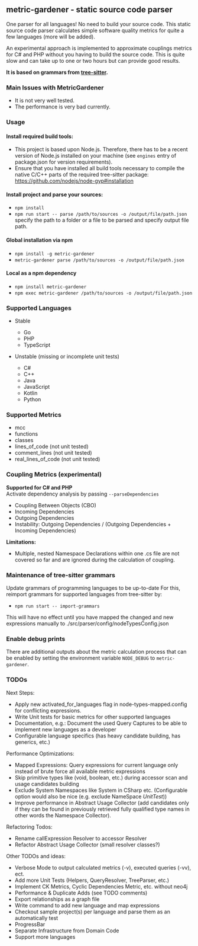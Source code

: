 ## metric-gardener - static source code parser

One parser for all languages!
No need to build your source code.
This static source code parser calculates simple software quality metrics for quite a few languages (more will be added).

An experimental approach is implemented to approximate couplings metrics for C# and PHP without you having to build the source code.
This is quite slow and can take up to one or two hours but can provide good results.

**It is based on grammars from [tree-sitter](https://github.com/tree-sitter/tree-sitter).**

### Main Issues with MetricGardener

-   It is not very well tested.
-   The performance is very bad currently.

### Usage

#### Install required build tools:

-   This project is based upon Node.js. Therefore, there has to be a recent version of Node.js installed on your machine (see `engines` entry of package.json for version requirements).
-   Ensure that you have installed all build tools necessary to compile the native C/C++ parts of the required tree-sitter package: https://github.com/nodejs/node-gyp#installation

#### Install project and parse your sources:

-   `npm install`
-   `npm run start -- parse /path/to/sources -o /output/file/path.json` specify the path to a folder or a file to be parsed and specify output file path.

#### Global installation via npm

-   `npm install -g metric-gardener`
-   `metric-gardener parse /path/to/sources -o /output/file/path.json`

#### Local as a npm dependency

-   `npm install metric-gardener`
-   `npm exec metric-gardener /path/to/sources -o /output/file/path.json`

### Supported Languages

-   Stable

    -   Go
    -   PHP
    -   TypeScript

-   Unstable (missing or incomplete unit tests)
    -   C#
    -   C++
    -   Java
    -   JavaScript
    -   Kotlin
    -   Python

### Supported Metrics

-   mcc
-   functions
-   classes
-   lines_of_code (not unit tested)
-   comment_lines (not unit tested)
-   real_lines_of_code (not unit tested)

### Coupling Metrics (experimental)

**Supported for C# and PHP**<br>
Activate dependency analysis by passing `--parseDependencies`

-   Coupling Between Objects (CBO)
-   Incoming Dependencies
-   Outgoing Dependencies
-   Instability: Outgoing Dependencies / (Outgoing Dependencies + Incoming Dependencies)

**Limitations:**<br>

-   Multiple, nested Namespace Declarations within one .cs file are not covered so far and are ignored during the calculation of coupling.

### Maintenance of tree-sitter grammars

Update grammars of programming languages to be up-to-date
For this, reimport grammars for supported languages from tree-sitter by:

-   `npm run start -- import-grammars`

This will have no effect until you have mapped the changed and new expressions manually to ./src/parser/config/nodeTypesConfig.json

### Enable debug prints

There are additional outputs about the metric calculation process that can be enabled by setting the
environment variable `NODE_DEBUG` to `metric-gardener`.

### TODOs

Next Steps:

-   Apply new activated_for_languages flag in node-types-mapped.config for conflicting expressions.
-   Write Unit tests for basic metrics for other supported languages
-   Documentation, e.g.: Document the used Query Captures to be able to implement new languages as a developer
-   Configurable language specifics (has heavy candidate building, has generics, etc.)

Performance Optimizations:

-   Mapped Expressions: Query expressions for current language only instead of brute force all available metric expressions
-   Skip primitive types like (void, boolean, etc.) during accessor scan and usage candidates building
-   Exclude System Namespaces like System in CSharp etc. (Configurable option would also be nice (e.g. exclude NameSpace _UnitTest_))
-   Improve performance in Abstract Usage Collector (add candidates only if they can be found in previously retrieved fully qualified type names in other words the Namespace Collector).

Refactoring Todos:

-   Rename callExpression Resolver to accessor Resolver
-   Refactor Abstract Usage Collector (small resolver classes?)

Other TODOs and ideas:

-   Verbose Mode to output calculated metrics (-v), executed queries (-vv), ect.
-   Add more Unit Tests (Helpers, QueryResolver, TreeParser, etc.)
-   Implement CK Metrics, Cyclic Dependencies Metric, etc. without neo4j
-   Performance & Duplicate Adds (see TODO comments)
-   Export relationships as a graph file
-   Write command to add new language and map expressions
-   Checkout sample project(s) per language and parse them as an automatically test
-   ProgressBar
-   Separate Infrastructure from Domain Code
-   Support more languages
